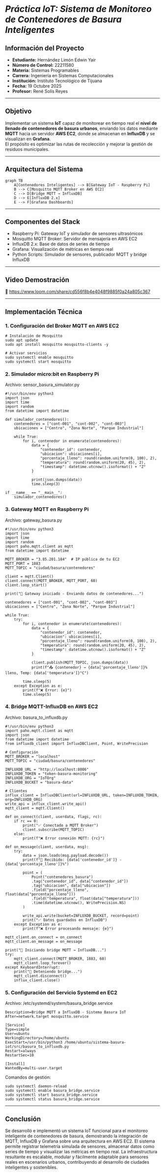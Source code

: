 # *Práctica IoT: Sistema de Monitoreo de Contenedores de Basura Inteligentes*

## Información del Proyecto
- **Estudiante:** Hernández Limón Edwin Yair  
- **Número de Control:** 22211580  
- **Materia:** Sistemas Programables  
- **Carrera:** Ingeniería en Sistemas Computacionales  
- **Institución:** Instituto Tecnológico de Tijuana  
- **Fecha:** 19 Octubre 2025  
- **Profesor:** René Solís Reyes  

---

## Objetivo
Implementar un sistema **IoT** capaz de monitorear en tiempo real el **nivel de llenado de contenedores de basura urbanos**, enviando los datos mediante **MQTT** hacia un servidor **AWS EC2**, donde se almacenan en **InfluxDB** y se visualizan en **Grafana**.  
El propósito es optimizar las rutas de recolección y mejorar la gestión de residuos municipales.

---

## Arquitectura del Sistema
```mermaid
graph TB
    A[Contenedores Inteligentes] --> B[Gateway IoT - Raspberry Pi]
    B --> C[Mosquitto MQTT Broker en AWS EC2]
    C --> D[Bridge MQTT → InfluxDB]
    D --> E[InfluxDB 2.x]
    E --> F[Grafana Dashboards]
```
---
## Componentes del Stack

- Raspberry Pi: Gateway IoT y simulador de sensores ultrasónicos
- Mosquitto MQTT Broker: Servidor de mensajería en AWS EC2
- InfluxDB 2.x: Base de datos de series de tiempo
- Grafana: Visualización de métricas en tiempo real
- Python Scripts: Simulador de sensores, publicador MQTT y bridge InfluxDB

---
## Video Demostración

🎥 https://www.loom.com/share/cd556f8b4e4048f9885f0a24a805c367

---
## Implementación Técnica

### 1. Configuración del Broker MQTT en AWS EC2

```
# Instalación de Mosquitto
sudo apt update
sudo apt install mosquitto mosquitto-clients -y

# Activar servicios
sudo systemctl enable mosquitto
sudo systemctl start mosquitto
```

### 2. Simulador micro:bit en Raspberry Pi

Archivo: sensor_basura_simulator.py

```
#!/usr/bin/env python3
import json
import time
import random
from datetime import datetime

def simulador_contenedores():
    contenedores = ["cont-001", "cont-002", "cont-003"]
    ubicaciones = ["Centro", "Zona Norte", "Parque Industrial"]

    while True:
        for i, contenedor in enumerate(contenedores):
            data = {
                "contenedor_id": contenedor,
                "ubicacion": ubicaciones[i],
                "porcentaje_lleno": round(random.uniform(0, 100), 2),
                "temperatura": round(random.uniform(20, 45), 2),
                "timestamp": datetime.utcnow().isoformat() + "Z"
            }

            print(json.dumps(data))
            time.sleep(3)

if __name__ == "__main__":
    simulador_contenedores()
```

### 3. Gateway MQTT en Raspberry Pi

Archivo: gateway_basura.py

```
#!/usr/bin/env python3
import json
import time
import random
import paho.mqtt.client as mqtt
from datetime import datetime

MQTT_BROKER = "3.85.201.184"  # IP pública de tu EC2
MQTT_PORT = 1883
MQTT_TOPIC = "ciudad/basura/contenedores"

client = mqtt.Client()
client.connect(MQTT_BROKER, MQTT_PORT, 60)
client.loop_start()

print("🚀 Gateway iniciado - Enviando datos de contenedores...")

contenedores = ["cont-001", "cont-002", "cont-003"]
ubicaciones = ["Centro", "Zona Norte", "Parque Industrial"]

while True:
    try:
        for i, contenedor in enumerate(contenedores):
            data = {
                "contenedor_id": contenedor,
                "ubicacion": ubicaciones[i],
                "porcentaje_lleno": round(random.uniform(0, 100), 2),
                "temperatura": round(random.uniform(20, 45), 2),
                "timestamp": datetime.utcnow().isoformat() + "Z"
            }

            client.publish(MQTT_TOPIC, json.dumps(data))
            print(f"📤 {contenedor} → {data['porcentaje_lleno']}% lleno, Temp: {data['temperatura']}°C")

        time.sleep(5)
    except Exception as e:
        print(f"❌ Error: {e}")
        time.sleep(5)
```

### 4. Bridge MQTT-InfluxDB en AWS EC2

Archivo: basura_to_influxdb.py

```
#!/usr/bin/env python3
import paho.mqtt.client as mqtt
import json
from datetime import datetime
from influxdb_client import InfluxDBClient, Point, WritePrecision

# Configuración
MQTT_BROKER = "localhost"
MQTT_TOPIC = "ciudad/basura/contenedores"

INFLUXDB_URL = "http://localhost:8086"
INFLUXDB_TOKEN = "token-basura-monitoring"
INFLUXDB_ORG = "IoTOrg"
INFLUXDB_BUCKET = "basura-data"

# Clientes
influx_client = InfluxDBClient(url=INFLUXDB_URL, token=INFLUXDB_TOKEN, org=INFLUXDB_ORG)
write_api = influx_client.write_api()
mqtt_client = mqtt.Client()

def on_connect(client, userdata, flags, rc):
    if rc == 0:
        print("✅ Conectado a MQTT Broker")
        client.subscribe(MQTT_TOPIC)
    else:
        print(f"❌ Error conexión MQTT: {rc}")

def on_message(client, userdata, msg):
    try:
        data = json.loads(msg.payload.decode())
        print(f"📨 Recibido: {data['contenedor_id']} - {data['porcentaje_lleno']}%")

        point = (
            Point("contenedores_basura")
            .tag("contenedor_id", data["contenedor_id"])
            .tag("ubicacion", data["ubicacion"])
            .field("porcentaje_lleno", float(data["porcentaje_lleno"]))
            .field("temperatura", float(data["temperatura"]))
            .time(datetime.utcnow(), WritePrecision.NS)
        )

        write_api.write(bucket=INFLUXDB_BUCKET, record=point)
        print("✅ Datos guardados en InfluxDB")
    except Exception as e:
        print(f"❌ Error procesando mensaje: {e}")

mqtt_client.on_connect = on_connect
mqtt_client.on_message = on_message

print("🚀 Iniciando bridge MQTT → InfluxDB...")
try:
    mqtt_client.connect(MQTT_BROKER, 1883, 60)
    mqtt_client.loop_forever()
except KeyboardInterrupt:
    print("🛑 Deteniendo bridge...")
    mqtt_client.disconnect()
    influx_client.close()
```

### 5. Configuración del Servicio Systemd en EC2

Archivo: /etc/systemd/system/basura_bridge.service

```
Description=Bridge MQTT a InfluxDB - Sistema Basura IoT
After=network.target mosquitto.service

[Service]
Type=simple
User=ubuntu
WorkingDirectory=/home/ubuntu
ExecStart=/usr/bin/python3 /home/ubuntu/sistema-basura-iot/src/basura_to_influxdb.py
Restart=always
RestartSec=10

[Install]
WantedBy=multi-user.target
```

Comandos de gestión:
```
sudo systemctl daemon-reload
sudo systemctl enable basura_bridge.service
sudo systemctl start basura_bridge.service
sudo systemctl status basura_bridge.service
```

---
## Conclusión

Se desarrolló e implementó un sistema IoT funcional para el monitoreo inteligente de contenedores de basura, demostrando la integración de MQTT, InfluxDB y Grafana sobre una arquitectura en AWS EC2.
El sistema permite registrar telemetría simulada de sensores, almacenar datos como series de tiempo y visualizar las métricas en tiempo real.
La infraestructura resultante es escalable, modular y fácilmente adaptable para sensores reales en escenarios urbanos, contribuyendo al desarrollo de ciudades inteligentes y sostenibles.
